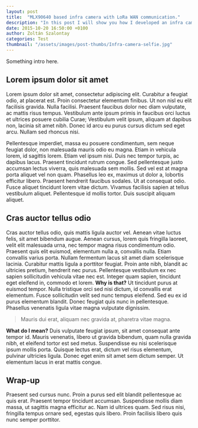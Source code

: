 ```yaml
---
layout: post
title:  "MLX90640 based infra camera with LoRa WAN communication."
description: "In this post I will show you how I developed an infra camera with LoRa communication."
date: 2015-10-20 16:50:00 +0100
author: Zoltán Szalontay
categories: Test
thumbnail: "/assets/images/post-thumbs/Infra-camera-selfie.jpg"
---
```

Something intro here.

## Lorem ipsum dolor sit amet
Lorem ipsum dolor sit amet, consectetur adipiscing elit. Curabitur a feugiat odio, at placerat est. Proin consectetur elementum finibus. Ut non nisl eu elit facilisis gravida. Nulla facilisi. Praesent faucibus dolor nec diam vulputate, ac mattis risus tempus. Vestibulum ante ipsum primis in faucibus orci luctus et ultrices posuere cubilia Curae; Vestibulum velit ipsum, aliquam at dapibus non, lacinia sit amet nibh. Donec id arcu eu purus cursus dictum sed eget arcu. Nullam sed rhoncus nisi.

Pellentesque imperdiet, massa eu posuere condimentum, sem neque feugiat dolor, non malesuada mauris odio eu magna. Etiam in vehicula lorem, id sagittis lorem. Etiam vel ipsum nisi. Duis nec tempor turpis, ac dapibus lacus. Praesent tincidunt rutrum congue. Sed pellentesque justo accumsan lectus viverra, quis malesuada sem mollis. Sed vel est at magna porta aliquet vel non quam. Phasellus leo ex, maximus ut dolor a, lobortis efficitur libero. Praesent hendrerit faucibus sodales. Ut at consequat odio. Fusce aliquet tincidunt lorem vitae dictum. Vivamus facilisis sapien at tellus vestibulum aliquet. Pellentesque id mollis tortor. Duis suscipit aliquam aliquet.

## Cras auctor tellus odio

Cras auctor tellus odio, quis mattis ligula auctor vel. Aenean vitae luctus felis, sit amet bibendum augue. Aenean cursus, lorem quis fringilla laoreet, velit elit malesuada urna, nec tempor magna risus condimentum odio. Praesent quis elit euismod, elementum nulla a, convallis nulla. Etiam convallis varius porta. Nullam fermentum lacus sit amet diam scelerisque lacinia. Curabitur mattis ligula a porttitor feugiat. Proin ante nibh, blandit ac ultricies pretium, hendrerit nec purus. Pellentesque vestibulum ex nec sapien sollicitudin vehicula vitae nec est. Integer quam sapien, tincidunt eget eleifend in, commodo et lorem. **Why is that?** Ut tincidunt purus at euismod tempor. Nulla tristique orci sed nisi dictum, id convallis erat elementum. Fusce sollicitudin velit sed nunc tempus eleifend. Sed eu ex id purus elementum blandit. Donec feugiat quis nunc in pellentesque. Phasellus venenatis ligula vitae magna vulputate dignissim.

> Mauris dui erat, aliquam nec gravida at, pharetra vitae magna.

**What do I mean?** Duis vulputate feugiat ipsum, sit amet consequat ante tempor id. Mauris venenatis, libero ut gravida bibendum, quam nulla gravida nibh, et eleifend tortor est sed metus. Suspendisse eu nisi scelerisque ipsum mollis porta. Quisque lectus erat, dictum vel risus elementum, pulvinar ultricies ligula. Donec eget enim sit amet sem dictum semper. Ut elementum lacus in erat mattis congue.

## Wrap-up
Praesent sed cursus nunc. Proin a purus sed elit blandit pellentesque ac quis erat. Praesent tempor tincidunt accumsan. Suspendisse mollis diam massa, ut sagittis magna efficitur ac. Nam id ultrices quam. Sed risus nisi, fringilla tempus ornare sed, egestas quis libero. Proin facilisis libero quis nunc semper porttitor.
